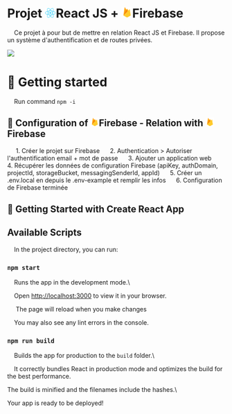 
# Projet <img  src='public/react.png'  width='25'>React JS + <img  src='public/firebase.png'  width='25'>Firebase

  
  

&nbsp;&nbsp;&nbsp;&nbsp;Ce projet à pour but de mettre en relation React JS et Firebase. Il propose un système d'authentification et de routes privées.

<img src='https://img.shields.io/badge/React-20232A?style=for-the-badge&logo=react&logoColor=61DAFB'>

  

# 📄 Getting started

  &nbsp;&nbsp;&nbsp;&nbsp;Run command `npm -i`

## 🔧 Configuration of <img  src='public/firebase.png'  width='20'>Firebase - Relation with <img  src='public/firebase.png'  width='20'>Firebase

  

 &nbsp;&nbsp;&nbsp;&nbsp; 1. Créer le projet sur Firebase
 &nbsp;&nbsp;&nbsp;&nbsp; 2. Authentication > Autoriser l'authentification email + mot de passe
 &nbsp;&nbsp;&nbsp;&nbsp; 3. Ajouter un application web
 &nbsp;&nbsp;&nbsp;&nbsp; 4. Récupérer les données de configuration Firebase (apiKey, authDomain, projectId, storageBucket, messagingSenderId, appId)
 &nbsp;&nbsp;&nbsp;&nbsp; 5. Créer un .env.local en depuis le .env-example et remplir les infos
 &nbsp;&nbsp;&nbsp;&nbsp; 6. Configuration de Firebase terminée
  

## 👟 Getting Started with Create React App


## Available Scripts


&nbsp;&nbsp;&nbsp;&nbsp;In the project directory, you can run:


###  `npm start`


&nbsp;&nbsp;&nbsp;&nbsp;Runs the app in the development mode.\

&nbsp;&nbsp;&nbsp;&nbsp;Open [http://localhost:3000](http://localhost:3000) to view it in your browser.


&nbsp;&nbsp;&nbsp;&nbsp; The page will reload when you make changes

&nbsp;&nbsp;&nbsp;&nbsp;You may also see any lint errors in the console.


###  `npm run build`


&nbsp;&nbsp;&nbsp;&nbsp;Builds the app for production to the `build` folder.\

&nbsp;&nbsp;&nbsp;&nbsp;It correctly bundles React in production mode and optimizes the build for the best performance.


The build is minified and the filenames include the hashes.\

Your app is ready to be deployed!
